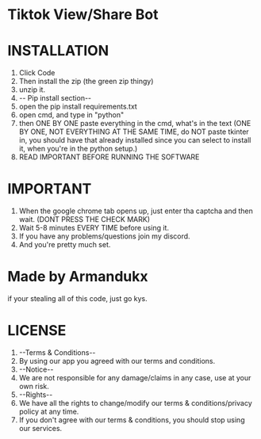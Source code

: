 # Tiktok View/Share Bot

# INSTALLATION
1. Click Code
2. Then install the zip (the green zip thingy)
3. unzip it.
4. -- Pip install section--
5. open the pip install requirements.txt
6. open cmd, and type in "python"
7. then ONE BY ONE paste everything in the cmd, what's in the text (ONE BY ONE, NOT EVERYTHING AT THE SAME TIME, do NOT paste tkinter in, you should have that already installed since you can select to install it, when you're in the python setup.)
8. READ IMPORTANT BEFORE RUNNING THE SOFTWARE

# IMPORTANT
1. When the google chrome tab opens up, just enter tha captcha and then wait. (DONT PRESS THE CHECK MARK)
2. Wait 5-8 minutes EVERY TIME before using it.
3. If you have any problems/questions join my discord.
4. And you're pretty much set.

# Made by Armandukx
if your stealing all of this code, just go kys.

# LICENSE
1. --Terms & Conditions--
2. By using our app you agreed with our terms and conditions.
3. --Notice--
4. We are not responsible for any damage/claims in any case, use at your own risk.
5. --Rights--
6. We have all the rights to change/modify our terms & conditions/privacy policy at any time.
7. If you don't agree with our terms & conditions, you should stop using our services.

